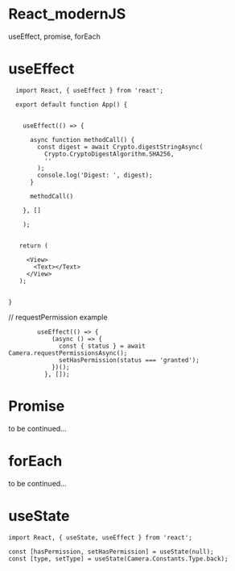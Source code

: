 # React_modernJS
useEffect, promise, forEach


# useEffect

      import React, { useEffect } from 'react';

      export default function App() {
      

        useEffect(() => {
        
          async function methodCall() {
            const digest = await Crypto.digestStringAsync(
              Crypto.CryptoDigestAlgorithm.SHA256,
              ''
            );
            console.log('Digest: ', digest);
          }
          
          methodCall()
          
        }, []
        
        );


       return (
       
         <View>
           <Text></Text>
         </View>
       );
      

    }

// requestPermission example


            useEffect(() => {
                (async () => {
                  const { status } = await Camera.requestPermissionsAsync();
                  setHasPermission(status === 'granted');
                })();
              }, []);




# Promise


   to be continued...


# forEach

   to be continued...
   
   
# useState

    import React, { useState, useEffect } from 'react';
  
    const [hasPermission, setHasPermission] = useState(null);
    const [type, setType] = useState(Camera.Constants.Type.back);

